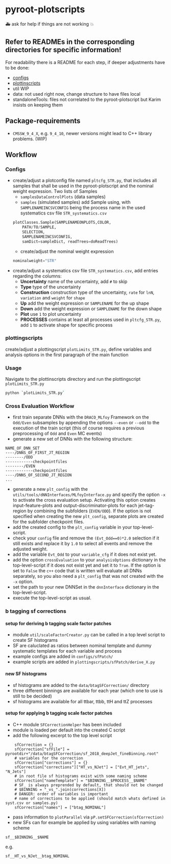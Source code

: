 # pyroot-plotscripts
:ambulance: ask for help if things are not working :boom:

## Refer to READMEs in the corresponding directories for specific information!
For readability there is a README for each step, if deeper adjustments have to be done:
- [configs](https://github.com/kit-cn-cms/pyroot-plotscripts/tree/ttHLegacyAnalysis/configs/README.md)
- [plottinscripts](https://github.com/kit-cn-cms/pyroot-plotscripts/tree/ttHLegacyAnalysis/plottingscripts/README.md)
- util WIP
- data: not used right now, change structure to have files local
- standaloneTools: files not correlated to the pyroot-plotscript but Karim insists on keeping them

## Package-requirements
- `CMSSW_9_4_X`, e.g. `9_4_10`, newer versions might lead to C++ library problems. (WIP)

## Workflow
### Configs
- create/adjust a plotconfig file named `pltcfg_STR.py`, that includes all samples that shall be used in the pyroot-plotscript and the nominal weight expression. Two lists of Samples 
	- `samplesDataControlPlots` (data samples)
	- `samples` (simulated samples)
	add Sample using, with `SAMPLENAMEINCSVCONFIG` being the process name in the used systematics csv file `STR_systematics.csv`
  	```python
	plotClasses.Sample(SAMPLENAMEONPLOTS,COLOR,
        PATH/TO/SAMPLE,
        SELECTION,
        SAMPLENAMEINCSVCONFIG,
        samDict=sampleDict, readTrees=doReadTrees)
	```
	- create/adjust the nominal weight expression 
	```python
	nominalweight="STR"
	```
- create/adjust a systematics csv file `STR_systematics.csv`, add entries regarding the columns:
	- **Uncertainty** name of the uncertainty, add `#` to skip
	- **Type** type of the uncertainty 
	- **Construction** construction type of the uncertainty, `rate` for `lnN`, `variation` and `weight` for `shape`
	- **Up** add the weight expression or `SAMPLENAME` for the up shape
	- **Down** add the weight expression or `SAMPLENAME` for the down shape
	- **Plot** use `1` to plot uncertainty
	- **PROCESSES** contains at least all processes used in `pltcfg_STR.py`, add `1` to activate shape for specific process

### plottingscripts
create/adjust a plottingscript `plotLimits_STR.py`, define variables and analysis options in the first paragraph of the main function
### Usage
Navigate to the plottinscripts directory and run the plottingscript `plotLimits_STR.py`
```bash
python `plotLimits_STR.py`
```

### Cross Evaluation Workflow

- first train separate DNNs with the `DRACO_MLfoy` Framework on the `Odd/Even` subsamples by appending the options `--even` or `--odd` to the execution of the train script (this of course requires a previous preprocessing of `Odd` and `Even` MC events)
- generate a new set of DNNs with the following structure:
```
NAME_OF_DNN_SET
----/DNNS_OF_FIRST_JT_REGION
--------/ODD
------------checkpointfiles
--------/EVEN
------------checkpointfiles
----/DNNS_OF_SECOND_JT_REGION
...
```
- generate a new `plt_config` with the `utils/tools/dNNInterfaces/MLfoyInterface.py` and specify the option `-x` to activate the cross evaluation setup.
Activating this option creates input-feature-plots and output-discriminator-plots for each jet-tag-region by combining the subfolders (`EVEN/ODD`). If the option is not specified when creating the new `plt_config`, separate plots are created for the subfolder checkpoint files.
- add the created config to the `plt_config` variable in your top-level-script.
- check your `config` file and remove the `(Evt_Odd==0)*2.0` selection if it still exists and replace it by `1.0` to select all events and remove the adjusted weight.
- add the variable `Evt_Odd` to your `variable_cfg` if it does not exist yet.
- add the option `crossEvaluation` to your `analysisOptions` dictionary in the top-level-script if it does not exist yet and set it to `True`.
If the option is set to `False` the `c++` code that is written will evaluate all DNNs separately, so you also need a `plt_config` that was not created with the `-x` option.
- set the path to your new DNNSet in the `dnnInterface` dictionary in the top-level-script.
- execute the top-level-script as usual.



### b tagging sf corrections
#### setup for deriving b tagging scale factor patches
- module `util/scaleFactorCreator.py` can be called in a top level script to create SF histograms
- SF are caluclated as ratios between nominal template and dummy systematic templates for each variable and process
- example configs are added in `configs/sfPatch/`
- example scripts are added in `plottingscripts/sfPatch/derive_X.py`

#### new SF histograms
- sf histograms are added to the `data/btagSFCorrection/` directory
- three different binnings are available for each year (which one to use is still to be decided)
- sf histograms are available for all ttbar, ttbb, ttH and ttZ processes

#### setup for applying b tagging scale factor patches
- C++ module `SFCorrectionHelper` has been included
- module is loaded per default into the created C script
- add the following excerpt to the top level script
```
    sfCorrection = {}
    sfCorrection["sfFile"] =  pyrootdir+"/data/btagSFCorrection/sf_2018_deepJet_fineBinning.root"
    # variables for the correction
    sfCorrection["corrections"] = {}
    sfCorrection["corrections"]["HT_vs_NJet"] = ["Evt_HT_jets", "N_Jets"]
    # in root file sf histograms exist with some naming scheme
    sfCorrection["nameTemplate"] = "$BINNING__$PROCESS__$NAME"
    # SF_ is always preprended by default, that should not be changed
    # $BINNING = "_vs_".join(corrections[X])
    # DANGER: order of variables is important
    # name of corrections to be applied (should match whats defined in syst.csv or samples.py)
    sfCorrection["names"] = ["btag_NOMINAL"]
```
- pass information to `plotParallel` via `pP.setSFCorrection(sfCorrection)`
- new SFs can for example be applied by using variables with naming scheme
```
sf__$BINNING__$NAME
```
e.g.
```
sf__HT_vs_NJet__btag_NOMINAL
```


